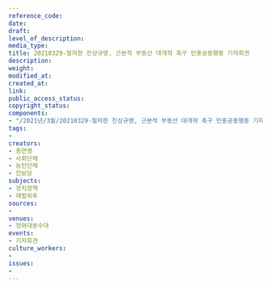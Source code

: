 ```yaml
---
reference_code: 
date: 
draft: 
level_of_description: 
media_type: 
title: 20210329-철저한 진상규명, 근본적 부동산 대개혁 촉구 민중공동행동 기자회견
description: 
weight: 
modified_at: 
created_at: 
link: 
public_access_status: 
copyright_status: 
components:
- "/2021년/3월/20210329-철저한 진상규명, 근본적 부동산 대개혁 촉구 민중공동행동 기자회견/_5D45053.jpg"
tags:
- 
creators:
- 총연맹
- 사회단체
- 농민단체
- 진보당
subjects:
- 정치정책
- 재벌외투
sources:
- 
venues:
- 청와대분수대
events:
- 기자회견
culture_workers:
- 
issues:
- 
---
```

